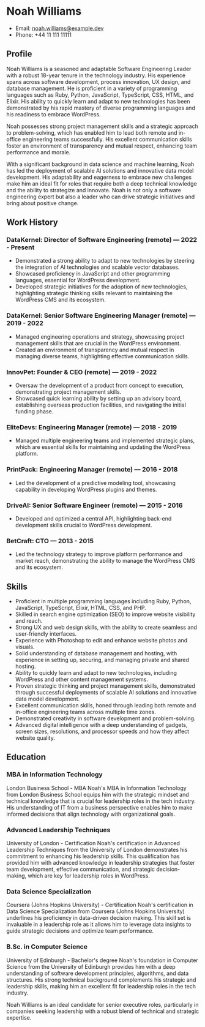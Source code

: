 # Noah Williams
- Email: noah.williams@example.dev
- Phone: +44 11 111 11111

## Profile
Noah Williams is a seasoned and adaptable Software Engineering Leader with a robust 18-year tenure in the technology industry. His experience spans across software development, process innovation, UX design, and database management. He is proficient in a variety of programming languages such as Ruby, Python, JavaScript, TypeScript, CSS, HTML, and Elixir. His ability to quickly learn and adapt to new technologies has been demonstrated by his rapid mastery of diverse programming languages and his readiness to embrace WordPress. 

Noah possesses strong project management skills and a strategic approach to problem-solving, which has enabled him to lead both remote and in-office engineering teams successfully. His excellent communication skills foster an environment of transparency and mutual respect, enhancing team performance and morale. 

With a significant background in data science and machine learning, Noah has led the deployment of scalable AI solutions and innovative data model development. His adaptability and eagerness to embrace new challenges make him an ideal fit for roles that require both a deep technical knowledge and the ability to strategize and innovate. Noah is not only a software engineering expert but also a leader who can drive strategic initiatives and bring about positive change.

## Work History

### DataKernel: Director of Software Engineering (remote) — 2022 - Present
- Demonstrated a strong ability to adapt to new technologies by steering the integration of AI technologies and scalable vector databases.
- Showcased proficiency in JavaScript and other programming languages, essential for WordPress development.
- Developed strategic initiatives for the adoption of new technologies, highlighting strategic thinking skills relevant to maintaining the WordPress CMS and its ecosystem.

### DataKernel: Senior Software Engineering Manager (remote) — 2019 - 2022
- Managed engineering operations and strategy, showcasing project management skills that are crucial in the WordPress environment.
- Created an environment of transparency and mutual respect in managing diverse teams, highlighting effective communication skills.

### InnovPet: Founder & CEO (remote) — 2019 - 2022
- Oversaw the development of a product from concept to execution, demonstrating project management skills.
- Showcased quick learning ability by setting up an advisory board, establishing overseas production facilities, and navigating the initial funding phase.

### EliteDevs: Engineering Manager (remote) — 2018 - 2019
- Managed multiple engineering teams and implemented strategic plans, which are essential skills for maintaining and updating the WordPress platform.

### PrintPack: Engineering Manager (remote) — 2016 - 2018
- Led the development of a predictive modeling tool, showcasing capability in developing WordPress plugins and themes.

### DriveAI: Senior Software Engineer (remote) — 2015 - 2016
- Developed and optimized a central API, highlighting back-end development skills crucial to WordPress development.

### BetCraft: CTO — 2013 - 2015
- Led the technology strategy to improve platform performance and market reach, demonstrating the ability to manage the WordPress CMS and its ecosystem.

## Skills
- Proficient in multiple programming languages including Ruby, Python, JavaScript, TypeScript, Elixir, HTML, CSS, and PHP.
- Skilled in search engine optimization (SEO) to improve website visibility and reach.
- Strong UX and web design skills, with the ability to create seamless and user-friendly interfaces.
- Experience with Photoshop to edit and enhance website photos and visuals.
- Solid understanding of database management and hosting, with experience in setting up, securing, and managing private and shared hosting.
- Ability to quickly learn and adapt to new technologies, including WordPress and other content management systems.
- Proven strategic thinking and project management skills, demonstrated through successful deployments of scalable AI solutions and innovative data model development.
- Excellent communication skills, honed through leading both remote and in-office engineering teams across multiple time zones.
- Demonstrated creativity in software development and problem-solving.
- Advanced digital intelligence with a deep understanding of gadgets, screen sizes, resolutions, and processor speeds and how they affect website quality.

## Education

### MBA in Information Technology
London Business School - MBA
Noah's MBA in Information Technology from London Business School equips him with the strategic mindset and technical knowledge that is crucial for leadership roles in the tech industry. His understanding of IT from a business perspective enables him to make informed decisions that align technology with organizational goals.

### Advanced Leadership Techniques
University of London - Certification
Noah's certification in Advanced Leadership Techniques from the University of London demonstrates his commitment to enhancing his leadership skills. This qualification has provided him with advanced knowledge in leadership strategies that foster team development, effective communication, and strategic decision-making, which are key for leadership roles in WordPress.

### Data Science Specialization
Coursera (Johns Hopkins University) - Certification
Noah's certification in Data Science Specialization from Coursera (Johns Hopkins University) underlines his proficiency in data-driven decision making. This skill set is invaluable in a leadership role as it allows him to leverage data insights to guide strategic decisions and optimize team performance.

### B.Sc. in Computer Science
University of Edinburgh - Bachelor's degree
Noah's foundation in Computer Science from the University of Edinburgh provides him with a deep understanding of software development principles, algorithms, and data structures. His strong technical background complements his strategic and leadership skills, making him an excellent fit for leadership roles in the tech industry.

Noah Williams is an ideal candidate for senior executive roles, particularly in companies seeking leadership with a robust blend of technical and strategic expertise.